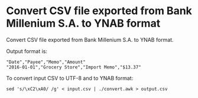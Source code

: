 # Convert CSV file exported from Bank Millenium S.A. to YNAB format

Convert CSV file exported from Bank Millenium S.A. to YNAB format.

Output format is:
```
"Date","Payee","Memo","Amount"
"2016-01-01","Grocery Store","Import Memo","$13.37"
```

To convert input CSV to UTF-8 and to YNAB format:
```
sed 's/\xC2\xA0/ /g' < input.csv | ./convert.awk > output.csv
```
